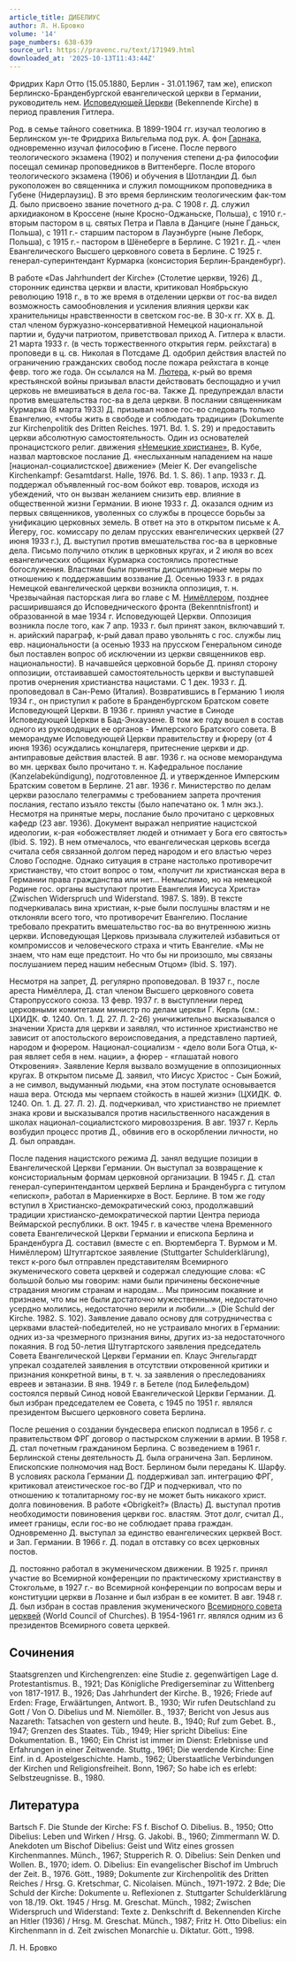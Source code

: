 ```yaml
---
article_title: ДИБЕЛИУС
author: Л. Н.Бровко
volume: '14'
page_numbers: 638-639
source_url: https://pravenc.ru/text/171949.html
downloaded_at: '2025-10-13T11:43:44Z'
---
```


Фридрих Карл Отто (15.05.1880, Берлин - 31.01.1967, там же), епископ Берлинско-Бранденбургской евангелической церкви в Германии, руководитель нем. [Исповедующей Церкви](<https://pravenc.ru/text/Исповедующей Церкви.html>) (Bekennende Kirche) в период правления Гитлера.

Род. в семье тайного советника. В 1899-1904 гг. изучал теологию в Берлинском ун-те Фридриха Вильгельма под рук. А. фон [Гарнака](https://pravenc.ru/text/Гарнак.html), одновременно изучал философию в Гисене. После первого теологического экзамена (1902) и получения степени д-ра философии посещал семинар проповедников в Виттенберге. После второго теологического экзамена (1906) и обучения в Шотландии Д. был рукоположен во священника и служил помощником проповедника в Губене (Нидерлаузиц). В это время берлинским теологическим фак-том Д. было присвоено звание почетного д-ра. С 1908 г. Д. служил архидиаконом в Кроссене (ныне Кросно-Оджаньске, Польша), с 1910 г.- вторым пастором в ц. святых Петра и Павла в Данциге (ныне Гданьск, Польша), с 1911 г.- старшим пастором в Лауэнбурге (ныне Леборк, Польша), с 1915 г.- пастором в Шёнеберге в Берлине. С 1921 г. Д.- член Евангелического Высшего церковного совета в Берлине. С 1925 г. генерал-суперинтендант Курмарка (консистория Берлин-Бранденбург).

В работе «Das Jahrhundert der Kirche» (Столетие церкви, 1926) Д., сторонник единства церкви и власти, критиковал Ноябрьскую революцию 1918 г., в то же время в отделении церкви от гос-ва видел возможность самообновления и усиления влияния церкви как хранительницы нравственности в светском гос-ве. В 30-х гг. XX в. Д. стал членом буржуазно-консервативной Немецкой национальной партии и, будучи патриотом, приветствовал приход А. Гитлера к власти. 21 марта 1933 г. (в честь торжественного открытия герм. рейхстага) в проповеди в ц. св. Николая в Потсдаме Д. одобрил действия властей по ограничению гражданских свобод после пожара рейхстага в конце февр. того же года. Он ссылался на М. [Лютера](https://pravenc.ru/text/Лютер.html), к-рый во время крестьянской войны призывал власти действовать беспощадно и учил церковь не вмешиваться в дела гос-ва. Также Д. предупреждал власти против вмешательства гос-ва в дела церкви. В послании священникам Курмарка (8 марта 1933) Д. призывал новое гос-во следовать только Евангелию, «чтобы жить в свободе и соблюдать традиции» (Dokumente zur Kirchenpolitik des Dritten Reiches. 1971. Bd. 1. S. 29) и предоставить церкви абсолютную самостоятельность. Один из основателей пронацистского религ. движения [«Немецкие христиане»](<https://pravenc.ru/text/ Немецкие христиане .html>), В. Кубе, назвал мартовское послание Д. «неслыханным нападением на наше [национал-социалистское] движение» (Meier K. Der evangelische Kirchenkampf: Gesamtdarst. Halle, 1976. Bd. 1. S. 86). 1 апр. 1933 г. Д. поддержал объявленный гос-вом бойкот евр. товаров, исходя из убеждений, что он вызван желанием снизить евр. влияние в общественной жизни Германии. В июне 1933 г. Д. оказался одним из первых священников, уволенных со службы в процессе борьбы за унификацию церковных земель. В ответ на это в открытом письме к А. Йегеру, гос. комиссару по делам прусских евангелических церквей (27 июня 1933 г.), Д. выступил против вмешательства гос-ва в церковные дела. Письмо получило отклик в церковных кругах, и 2 июля во всех евангелических общинах Курмарка состоялись протестные богослужения. Властями были приняты дисциплинарные меры по отношению к поддержавшим воззвание Д. Осенью 1933 г. в рядах Немецкой евангелической церкви возникла оппозиция, т. н. Чрезвычайная пасторская лига во главе с М. [Нимёллером](https://pravenc.ru/text/Нимёллером.html), позднее расширившаяся до Исповеднического фронта (Bekenntnisfront) и образованной в мае 1934 г. Исповедующей Церкви. Оппозиция возникла после того, как 7 апр. 1933 г. был принят закон, включавший т. н. арийский параграф, к-рый давал право увольнять с гос. службы лиц евр. национальности (а осенью 1933 на прусском Генеральном синоде был поставлен вопрос об исключении из церкви священников евр. национальности). В начавшейся церковной борьбе Д. принял сторону оппозиции, отстаивавшей самостоятельность церкви и выступавшей против очернения христианства нацистами. С 1 дек. 1933 г. Д. проповедовал в Сан-Ремо (Италия). Возвратившись в Германию 1 июля 1934 г., он приступил к работе в Бранденбургском Братском совете Исповедующей Церкви. В 1936 г. принял участие в Синоде Исповедующей Церкви в Бад-Энхаузене. В том же году вошел в состав одного из руководящих ее органов - Имперского Братского совета. В меморандуме Исповедующей Церкви правительству и фюреру (от 4 июня 1936) осуждались концлагеря, притеснение церкви и др. антиправовые действия властей. В авг. 1936 г. на основе меморандума во мн. церквах было прочитано т. н. Кафедральное послание (Kanzelabekündigung), подготовленное Д. и утвержденное Имперским Братским советом в Берлине. 21 авг. 1936 г. Министерство по делам церкви разослало телеграммы с требованием запрета прочтения послания, гестапо изъяло тексты (было напечатано ок. 1 млн экз.). Несмотря на принятые меры, послание было прочитано с церковных кафедр (23 авг. 1936). Документ выражал неприятие нацистской идеологии, к-рая «обожествляет людей и отнимает у Бога его святость» (Ibid. S. 192). В нем отмечалось, что евангелическая церковь всегда считала себя связанной долгом перед народом и его властью через Слово Господне. Однако ситуация в стране настолько противоречит христианству, что стоит вопрос о том, «получит ли христианская вера в Германии права гражданства или нет… Немыслимо, но на немецкой Родине гос. органы выступают против Евангелия Иисуса Христа» (Zwischen Widerspruch und Widerstand. 1987. S. 189). В тексте подчеркивалась вина христиан, к-рые были послушны властям и не отклоняли всего того, что противоречит Евангелию. Послание требовало прекратить вмешательство гос-ва во внутреннюю жизнь церкви. Исповедующая Церковь призывала служителей избавиться от компромиссов и человеческого страха и чтить Евангелие. «Мы не знаем, что нам еще предстоит. Но что бы ни произошло, мы связаны послушанием перед нашим небесным Отцом» (Ibid. S. 197).

Несмотря на запрет, Д. регулярно проповедовал. В 1937 г., после ареста Нимёллера, Д. стал членом Высшего церковного совета Старопрусского союза. 13 февр. 1937 г. в выступлении перед церковными комитетами министр по делам церкви Г. Керль (см.: ЦХИДК. Ф. 1240. Оп. 1. Д. 27. Л. 2-26) уничижительно высказывался о значении Христа для церкви и заявлял, что истинное христианство не зависит от апостольского вероисповедания, а представлено партией, народом и фюрером. Национал-социализм - «дело воли Бога Отца, к-рая являет себя в нем. нации», а фюрер - «глашатай нового Откровения». Заявление Керля вызвало возмущение в оппозиционных кругах. В открытом письме Д. заявил, что Иисус Христос - Сын Божий, а не символ, выдуманный людьми, «на этом постулате основывается наша вера. Отсюда мы черпаем стойкость в нашей жизни» (ЦХИДК. Ф. 1240. Оп. 1. Д. 27. Л. 2). Д. подчеркивал, что христианство не приемлет знака крови и высказывался против насильственного насаждения в школах национал-социалистского мировоззрения. В авг. 1937 г. Керль возбудил процесс против Д., обвинив его в оскорблении личности, но Д. был оправдан.

После падения нацистского режима Д. занял ведущие позиции в Евангелической Церкви Германии. Он выступал за возвращение к консисториальным формам церковной организации. В 1945 г. Д. стал генерал-суперинтендантом церквей Берлина и Бранденбурга с титулом «епископ», работал в Мариенкирхе в Вост. Берлине. В том же году вступил в Христианско-демократический союз, продолжавший традиции христианско-демократической партии Центра периода Веймарской республики. В окт. 1945 г. в качестве члена Временного совета Евангелической Церкви Германии и епископа Берлина и Бранденбурга Д. составил (вместе с еп. Вюртемберга Т. Вурмом и М. Нимёллером) Штутгартское заявление (Stuttgarter Schulderklärung), текст к-рого был отправлен представителям Всемирного экуменического совета церквей и содержал следующие слова: «С большой болью мы говорим: нами были причинены бесконечные страдания многим странам и народам… Мы приносим покаяние и признаем, что мы не были достаточно мужественными, недостаточно усердно молились, недостаточно верили и любили…» (Die Schuld der Kirche. 1982. S. 102). Заявление давало основу для сотрудничества с церквами властей-победителей, но не устраивало многих в Германии: одних из-за чрезмерного признания вины, других из-за недостаточного покаяния. В год 50-летия Штутгартского заявления председатель Совета Евангелической Церкви Германии еп. Клаус Энгельгардт упрекал создателей заявления в отсутствии откровенной критики и признания конкретной вины, в т. ч. за заявления о преследованиях евреев и эвтаназии. В янв. 1949 г. в Бетеле (под Билефельдом) состоялся первый Синод новой Евангелической Церкви Германии. Д. был избран председателем ее Совета, с 1945 по 1951 г. являлся президентом Высшего церковного совета Берлина.

После решения о создании бундесвера епископ подписал в 1956 г. с правительством ФРГ договор о пастырском служении в армии. В 1958 г. Д. стал почетным гражданином Берлина. С возведением в 1961 г. Берлинской стены деятельность Д. была ограничена Зап. Берлином. Епископские полномочия над Вост. Берлином были переданы К. Шарфу. В условиях раскола Германии Д. поддерживал зап. интеграцию ФРГ, критиковал атеистическое гос-во ГДР и подчеркивал, что по отношению к тоталитарному гос-ву не может быть никакого христ. долга повиновения. В работе «Obrigkeit?» (Власть) Д. выступал против необходимости повиновения церкви гос. властям. Этот долг, считал Д., имеет границы, если гос-во не соблюдает права граждан. Одновременно Д. выступал за единство евангелических церквей Вост. и Зап. Германии. В 1966 г. Д. подал в отставку со всех церковных постов.

Д. постоянно работал в экуменическом движении. В 1925 г. принял участие во Всемирной конференции по практическому христианству в Стокгольме, в 1927 г.- во Всемирной конференции по вопросам веры и конституции церкви в Лозанне и был избран в ее комитет. В авг. 1948 г. Д. был избран в состав правления экуменического [Всемирного совета церквей](<https://pravenc.ru/text/ВСЕМИРНЫЙ СОВЕТ ЦЕРКВЕЙ.html>) (World Council of Churches). В 1954-1961 гг. являлся одним из 6 президентов Всемирного совета церквей.

## Сочинения

Staatsgrenzen und Kirchengrenzen: eine Studie z. gegenwärtigen Lage d. Protestantismus. B., 1921; Das Königliche Predigerseminar zu Wittenberg von 1817-1917. B., 1926; Das Jahrhundert der Kirche. B., 1926; Friede auf Erden: Frage, Erwäärtungen, Antwort. B., 1930; Wir rufen Deutschland zu Gott / Von O. Dibelius und M. Niemöller. B., 1937; Bericht von Jesus aus Nazareth: Tatsachen von gestern und heute. B., 1940; Ruf zum Gebet. B., 1947; Grenzen des Staates. Tüb., 1949; Hier spricht Dibelius: Eine Dokumentation. B., 1960; Ein Christ ist immer im Dienst: Erlebnisse und Erfahrungen in einer Zeitwende. Stuttg., 1961; Die werdende Kirche: Eine Einf. in d. Apostelgeschichte. Hamb., 1962; Überstaatliche Verbindungen der Kirchen und Religionsfreiheit. Bonn, 1967; So habe ich es erlebt: Selbstzeugnisse. B., 1980.

## Литература

Bartsch F. Die Stunde der Kirche: FS f. Bischof O. Dibelius. B., 1950; Otto Dibelius: Leben und Wirken / Hrsg. G. Jakobi. B., 1960; Zimmermann W. D. Anekdoten um Bischof Dibelius: Geist und Witz eines grossen Kirchenmannes. Münch., 1967; Stupperich R. O. Dibelius: Sein Denken und Wollen. B., 1970; idem. O. Dibelius: Ein evangelischer Bischof im Umbruch der Zeit. B., 1976. Gött., 1989; Dokumente zur Kirchenpolitik des Dritten Reiches / Hrsg. G. Kretschmar, C. Nicolaisen. Münch., 1971-1972. 2 Bde; Die Schuld der Kirche: Dokumente u. Reflexionen z. Stuttgarter Schulderklärung von 18./19. Okt. 1945 / Hrsg. M. Greschat. Münch., 1982; Zwischen Widerspruch und Widerstand: Texte z. Denkschrift d. Bekennenden Kirche an Hitler (1936) / Hrsg. M. Greschat. Münch., 1987; Fritz H. Otto Dibelius: ein Kirchenmann in d. Zeit zwischen Monarchie u. Diktatur. Gött., 1998.

Л. Н.  Бровко
